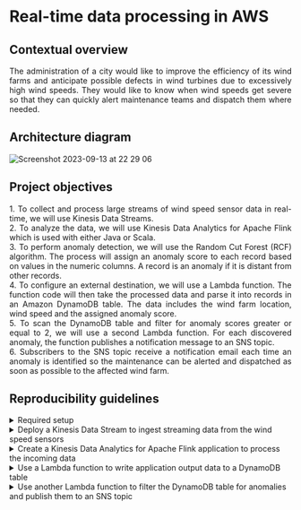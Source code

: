 # Real-time data processing in AWS

## Contextual overview

<p align="justify">
The administration of a city would like to improve the efficiency of its wind farms and anticipate possible defects in wind turbines due to excessively high wind speeds. They would like to know when wind speeds get severe so that they can quickly alert maintenance teams and dispatch them where needed. 
</p>

## Architecture diagram

![Screenshot 2023-09-13 at 22 29 06](https://github.com/martins-jean/Real-time-data-processing-in-AWS/assets/118685801/34804c71-53c0-4691-b73c-9035b3bb2266)

## Project objectives

<p align="justify">
1. To collect and process large streams of wind speed sensor data in real-time, we will use Kinesis Data Streams. <br> 
2. To analyze the data, we will use Kinesis Data Analytics for Apache Flink which is used with either Java or Scala. <br> 
3. To perform anomaly detection, we will use the Random Cut Forest (RCF) algorithm. The process will assign an anomaly score to each record based on values in the numeric columns. A record is an anomaly if it is distant from other records. <br> 
4. To configure an external destination, we will use a Lambda function. The function code will then take the processed data and parse it into records in an Amazon DynamoDB table. The data includes the wind farm location, wind speed and the assigned anomaly score. <br> 
5. To scan the DynamoDB table and filter for anomaly scores greater or equal to 2, we will use a second Lambda function. For each discovered anomaly, the function publishes a notification message to an SNS topic. <br> 
6. Subscribers to the SNS topic receive a notification email each time an anomaly is identified so the maintenance can be alerted and dispatched as soon as possible to the affected wind farm. 
</p>

## Reproducibility guidelines

<details>
  <summary>
    Required setup
  </summary>
  
1. Create a bucket in S3 for the Apache Flink application and use GitHub Desktop to upload the AnomalyDetection.jar file to it. <br>
2. Create an EC2 instance called "Wind Turbine Simulator" with a boto3 script that generates wind speed data. <br>
3. Create an IAM role for Kinesis Data Analytics. <br>
4. Create several AWS Lambda functions using the boto3 scripts I provided. <br>
5. Create a table in DynamoDB named WindDataTable. <br>
6. Create an AnomalyNotification topic in the SNS console.
</details>

<details>
  <summary>
    Deploy a Kinesis Data Stream to ingest streaming data from the wind speed sensors
  </summary>
  
1. Navigate to S3 and inside your kinesis-flink bucket, copy the name of the anomaly detection .jar file and paste it in a text editor. <br>
2. Navigate to the Amazon EC2 dashboard and click on instances (running) and copy the public IPv4 address of the EC2 instance you created earlier. <br>
3. In a new browser tab, paste the address and add /kinesis to it at the end. This opens the wind turbine data simulator. <br>
4. Navigate to Amazon Kinesis and create a provisioned Data Stream named "WindDataStream". <br>
5. Return to the Wind Turbine Data Simulator, type the name of your data stream and start sending the data. <br>
6. In the test data section, review that the data is being generated. <br>
7. Return to the data stream page and click on the data viewer option. <br>
8. Choose the only available shard, latest starting position and click get records. To view incoming data, click next records. If you don't see any records, wait for a few seconds and try again. <br>
9. Create another provisioned Data Stream named "AnomalyDetectionStream".
</details>

<details>
  <summary>
    Create a Kinesis Data Analytics for Apache Flink application to process the incoming data
  </summary>
  
1. On the Kinesis console, click Managed Apache Flink and then create a streaming application: <br>
  - Name: AnomalyDetection. <br>
  - Access to application resources: Choose from IAM roles that Kinesis Data Analytics can assume. <br>
  - Service role: choose the IAM role you created earlier. <br>
  - Templates: Development. <br> <br>
  
2. At the top of the application page, click configure: <br>
  - Amazon S3 bucket: click Browse and choose the kinesis-flink bucket you created earlier. <br>
  - Path to S3 object: AnomalyDetection.jar. <br>
  - Access to application resources: Choose from IAM roles that Kinesis Data Analytics can assume. <br>
  - Service role: choose the IAM role you created earlier. <br>
  - Under Runtime properties: click add item: <br>
    - Group ID: project. <br>
    - Key: inputStreamName. <br>
    - Value: WindDataStream. <br> <br>
    
  - Add another item: <br>
    - Group ID: project. <br>
    - Key: ouputStreamName. <br>
    - Value: AnomalyDetectionStream. <br> <br>
  
  - Add another item: <br>
    - Group ID: project. <br>
    - Key: region. <br>
    - Value: us-east-1. <br> 
  - Click run to start the application with the latest snapshot. <br>
  
3. Return to the Wind Turbine Data Simulator and under "Wind Speed Data Set" click start and review to ensure data is being generated. <br>
4. Click on the AnomalyDetectionStream on the Kinesis page. <br>
5. Under data viewer, choose the only shard available, the latest starting position, get records and then next records to review the data. <br>
6. Start the "Wind Speed Anomaly Data Set" and review it to ensure the simulator is producing anomaly data.
</details>

<details>
  <summary>
    Use a Lambda function to write application output data to a DynamoDB table
  </summary>
  
1. Go to the AWS Lambda console and click on the AnalyticsDestinationFunction. The function accepts the wind data from analytics application destination stream in JSON format and parses it to store it in a DynamoDB table. <br>
2. In the function overview section, click add trigger: <br>
  
  - Choose kinesis. <br>
  - Select the AnomalyDetectionStream in the drop-down menu. <br>
  - Review that "Activate trigger" is checked and click add. <br>

3. Navigate to the DynamoDB console and under tables, choose the WindDataTable and click explore table items. <br>
4. In the items returned section, click the expand option. <br>
5. In the information alert, click on retrieve next page. <br>
6. Click on the anomaly score column and you will see it in descending order. Review to ensure that three anomalies are listed at the top. <br>
</details>

<details>
  <summary>
    Use another Lambda function to filter the DynamoDB table for anomalies and publish them to an SNS topic
  </summary>
  1. Navigate to the SNS console and under topics, click on AnomalyNotification. <br>
  2. Scroll to the subscriptions tab and create a subscription: <br>
  
  - Protocol: email. <br>
  - Endpoint: type a valid email address you can access. You will receive an email to confirm the subscription. <br>
  
3. Navigate to the Lambda console and click on the AnomalyMessageDeliveryFunction. <br>
</details>

